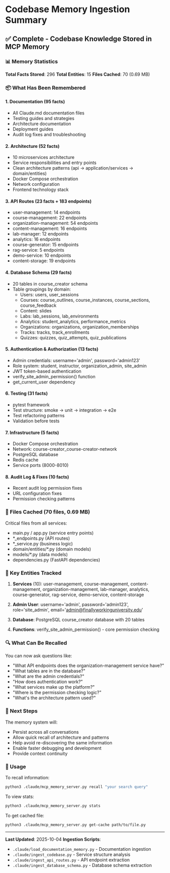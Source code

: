 # Codebase Memory Ingestion Summary

## ✅ Complete - Codebase Knowledge Stored in MCP Memory

### 📊 Memory Statistics

**Total Facts Stored**: 296
**Total Entities**: 15
**Files Cached**: 70 (0.69 MB)

### 📦 What Has Been Remembered

#### 1. **Documentation** (95 facts)
- All Claude.md documentation files
- Testing guides and strategies
- Architecture documentation
- Deployment guides
- Audit log fixes and troubleshooting

#### 2. **Architecture** (52 facts)
- 10 microservices architecture
- Service responsibilities and entry points
- Clean architecture patterns (api → application/services → domain/entities)
- Docker Compose orchestration
- Network configuration
- Frontend technology stack

#### 3. **API Routes** (23 facts + 183 endpoints)
- user-management: 14 endpoints
- course-management: 22 endpoints
- organization-management: 54 endpoints
- content-management: 16 endpoints
- lab-manager: 12 endpoints
- analytics: 16 endpoints
- course-generator: 15 endpoints
- rag-service: 5 endpoints
- demo-service: 10 endpoints
- content-storage: 19 endpoints

#### 4. **Database Schema** (29 facts)
- 20 tables in course_creator schema
- Table groupings by domain:
  - Users: users, user_sessions
  - Courses: course_outlines, course_instances, course_sections, course_feedback
  - Content: slides
  - Labs: lab_sessions, lab_environments
  - Analytics: student_analytics, performance_metrics
  - Organizations: organizations, organization_memberships
  - Tracks: tracks, track_enrollments
  - Quizzes: quizzes, quiz_attempts, quiz_publications

#### 5. **Authentication & Authorization** (13 facts)
- Admin credentials: username='admin', password='admin123'
- Role system: student, instructor, organization_admin, site_admin
- JWT token-based authentication
- verify_site_admin_permission() function
- get_current_user dependency

#### 6. **Testing** (31 facts)
- pytest framework
- Test structure: smoke → unit → integration → e2e
- Test refactoring patterns
- Validation before tests

#### 7. **Infrastructure** (5 facts)
- Docker Compose orchestration
- Network: course-creator_course-creator-network
- PostgreSQL database
- Redis cache
- Service ports (8000-8010)

#### 8. **Audit Log & Fixes** (10 facts)
- Recent audit log permission fixes
- URL configuration fixes
- Permission checking patterns

### 📁 Files Cached (70 files, 0.69 MB)

Critical files from all services:
- main.py / app.py (service entry points)
- *_endpoints.py (API routes)
- *_service.py (business logic)
- domain/entities/*.py (domain models)
- models/*.py (data models)
- dependencies.py (FastAPI dependencies)

### 🎯 Key Entities Tracked

1. **Services** (10): user-management, course-management, content-management, organization-management, lab-manager, analytics, course-generator, rag-service, demo-service, content-storage

2. **Admin User**: username='admin', password='admin123', role='site_admin', email='admin@finallyworkinguniversity.edu'

3. **Database**: PostgreSQL course_creator database with 20 tables

4. **Functions**: verify_site_admin_permission() - core permission checking

### 🔍 What Can Be Recalled

You can now ask questions like:

- "What API endpoints does the organization-management service have?"
- "What tables are in the database?"
- "What are the admin credentials?"
- "How does authentication work?"
- "What services make up the platform?"
- "Where is the permission checking logic?"
- "What's the architecture pattern used?"

### 🚀 Next Steps

The memory system will:
- Persist across all conversations
- Allow quick recall of architecture and patterns
- Help avoid re-discovering the same information
- Enable faster debugging and development
- Provide context continuity

### 📝 Usage

To recall information:
```bash
python3 .claude/mcp_memory_server.py recall "your search query"
```

To view stats:
```bash
python3 .claude/mcp_memory_server.py stats
```

To get cached file:
```bash
python3 .claude/mcp_memory_server.py get-cache path/to/file.py
```

---

**Last Updated**: 2025-10-04
**Ingestion Scripts**:
- `.claude/load_documentation_memory.py` - Documentation ingestion
- `.claude/ingest_codebase.py` - Service structure analysis
- `.claude/ingest_api_routes.py` - API endpoint extraction
- `.claude/ingest_database_schema.py` - Database schema extraction
